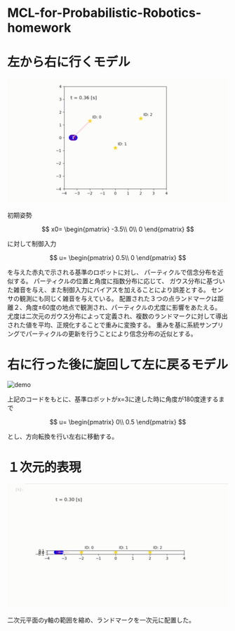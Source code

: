 # MCL-for-Probabilistic-Robotics-homework

# 左から右に行くモデル
![demo](https://github.com/dynepanch/MCL-for-Probabilistic-Robotics-homework/blob/main/gif/left_to_right.gif)


初期姿勢

$$
x0=
\begin{pmatrix}
-3.5\\
0\\
0
\end{pmatrix}
$$

に対して制御入力

$$
u=
\begin{pmatrix}
0.5\\
0
\end{pmatrix}
$$

を与えた赤丸で示される基準のロボットに対し、
パーティクルで信念分布を近似する。
パーティクルの位置と角度に指数分布に応じて、
ガウス分布に基づいた雑音を与え、また制御入力にバイアスを加えることにより誤差とする。
センサの観測にも同じく雑音を与えている。
配置された３つの点ランドマークは距離２、角度&plusmn;60度の地点で観測され、パーティクルの尤度に影響をあたえる。
尤度は二次元のガウス分布によって定義され、複数のランドマークに対して導出された値を平均、正規化することで重みに変換する。
重みを基に系統サンプリングでパーティクルの更新を行うことにより信念分布の近似とする。


# 右に行った後に旋回して左に戻るモデル
![demo](https://github.com/dynepanch/MCL-for-Probabilistic-Robotics-homework/blob/main/gif/left_to_right_to_left.gif)


上記のコードをもとに、基準ロボットがx=3に達した時に角度が180度達するまで

$$
u=
\begin{pmatrix}
0\\
0.5
\end{pmatrix}
$$

とし、方向転換を行い左右に移動する。
# １次元的表現
![demo](https://github.com/dynepanch/MCL-for-Probabilistic-Robotics-homework/blob/main/gif/line.gif)

二次元平面のy軸の範囲を縮め、ランドマークを一次元に配置した。